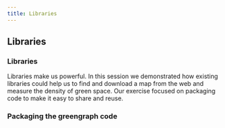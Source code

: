 ```yaml
---
title: Libraries
---
```


## Libraries

### Libraries

Libraries make us powerful. In this session we demonstrated how existing libraries could help us to find and download a map from the web and measure the density of green space. Our exercise focused on packaging code to make it easy to share and reuse.

### Packaging the greengraph code

<!--

Sample solution:
https://github.com/jamespjh/greengraph

-->